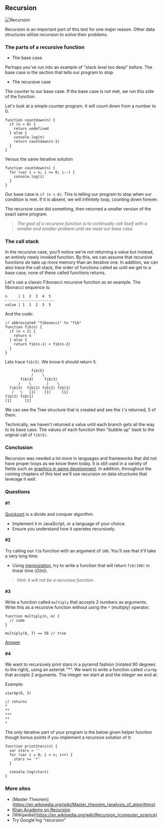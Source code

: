 ## Recursion

![Recursion](images/recursion_final.png)

Recursion is an important part of this text for one major reason. Other data structures utilize recursion to solive their problems.

### The parts of a recursive function

- The base case.

Perhaps you've run into an example of "stack level too deep" before. The base case is the section that tells our program to stop.

- The recursive case

The counter to our base case. If the base case is not met, we run this side of the function.

Let's look at a simple counter program. It will count down from a number to 0.

```
function countdown(n) {
  if (n < 0) {
    return undefined
  } else {
    console.log(n)
    return countdown(n-1)
  }
}
```

Versus the same iterative solution

```
function countdown(n) {
  for (var i = n; i >= 0; i--) {
    console.log(i)
  }
}
```

Our base case is `if (n < 0)`. This is telling our program to stop when our condition is met. If it is absent, we will infinitely loop, counting down forever.

The recursive case did something, then returned a smaller version of the exact same program.

> _The goal of a recursive function is to continually call itself with a smaller and smaller problem until we meet our base case._

### The call stack

In the recursive case, you'll notice we're not returning a value but instead, an entirely newly invoked function. By this, we can assume that recursive functions _do_ take up more memory than an iterative one. In addition, we can also trace the call stack, the order of functions called as until we get to a base case, none of these called functions returns.

Let's use a classic Fibonacci recursive function as an example. The fibonacci sequence is:

```
n     | 1  2  3  4  5 
-----------------------
value | 1  1  2  3  5
```

And the code:

```
// abbreviated "fibonacci" to "fib"
function fib(n) {
  if (n < 2) {
    return n
  } else {
    return fib(n-1) + fib(n-2)
  }
}
```

Lets trace `fib(5)`. We know it should return 5.

```
            fib(5)
            /    \
       fib(4)     fib(3)
      /    \       |    \ 
  fib(3)  fib(2) fib(2) fib(1)
   /   \   [1]    [1]     [1]
fib(2) fib(1)
[1]      [1]
```

We can see the Tree structure that is created and see the `1`'s returned, 5 of them.

Technically, we haven't returned a value until each branch gets all the way to its base case. The values of each function then "bubble up" back to the orginal call of `fib(5)`.

### Conclusion

Recursion was needed a lot more in languages and frameworks that did not have proper loops as we know them today. It is still used in a variety of fields such as [graphics in game development](https://books.google.com/books?id=3ljRBQAAQBAJ&pg=PA122&lpg=PA122&dq=game+development+recursion+graphics&source=bl&ots=5LX2SaW1c1&sig=RvrzzWkju9udKcRqf73vpg0FfCI&hl=en&sa=X&ved=0ahUKEwjmqtDl96vYAhWHgVQKHYqyD_cQ6AEIMzAB#v=snippet&q=recursion&f=false). In addition, throughout the coming chapters of this text we'll use recursion on data structures that leverage it well.

### Questions

#### #1

[Quicksort](https://en.wikipedia.org/wiki/Quicksort) is a divide and conquer algorithm.
- Implement it in JavaScript, or a language of your choice.
- Ensure you understand how it operates recursively.

#### #2

Try calling our `fib` function with an argument of `100`. You'll see that it'll take a very long time.
- Using [memoization](https://en.wikipedia.org/wiki/Memoization), try to write a function that will return `fib(100)` in linear time (_O(n)_).

> _Hint: it will not be a recursive function._

#### #3

Write a function called `multiply` that accepts 2 numbers as arguments. Write this as a recursive function without using the `*` (multiply) operator.

```
function multiply(n, m) {
  // code
}

multiply(8, 7) == 56 // true
```

[Answer](https://repl.it/repls/PeacefulKlutzyGeese)

#### #4

We want to recursively print stars in a pyramid fashion (rotated 90 degrees to the right), using an asterisk "*". We want to write a function called `starUp` that accepts 2 arguments. The integer we start at and the integer we end at.

Example:

```
starUp(0, 3)

// returns
*
**
***
**
*
```

The _only_ iterative part of your program is the below given helper function though bonus points if you implement a recursive solution of it:

```
function printStars(n) {
  var stars = ''
  for (var i = 0; i < n; i++) {
    stars += '*'
  }

  console.log(stars)
}
```

### More sites

- [Master Theorem](https://en.wikipedia.org/wiki/Master_theorem_(analysis_of_algorithms)
- [Khan Academy on Recursion](https://www.khanacademy.org/computing/computer-science/algorithms/recursive-algorithms/a/recursionre)
- [Wikipedia](https://en.wikipedia.org/wiki/Recursion_(computer_science)
- Try Google'ing "recursion"
